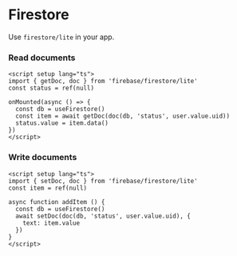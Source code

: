 # Firestore
Use `firestore/lite` in your app.

### Read documents

```vue
<script setup lang="ts">
import { getDoc, doc } from 'firebase/firestore/lite'
const status = ref(null)

onMounted(async () => {
  const db = useFirestore()
  const item = await getDoc(doc(db, 'status', user.value.uid))
  status.value = item.data()
})
</script>
```

### Write documents

```vue
<script setup lang="ts">
import { setDoc, doc } from 'firebase/firestore/lite'
const item = ref(null)

async function addItem () {
  const db = useFirestore()
  await setDoc(doc(db, 'status', user.value.uid), {
    text: item.value
  })
}
</script>
```